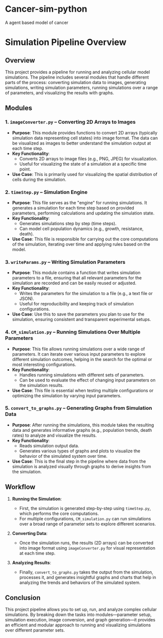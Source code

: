 # Cancer-sim-python
A agent based model of cancer 

# **Simulation Pipeline Overview**

## **Overview**
This project provides a pipeline for running and analyzing cellular model simulations. The pipeline includes several modules that handle different parts of the process: converting simulation data to images, generating simulations, writing simulation parameters, running simulations over a range of parameters, and visualizing the results with graphs.

## **Modules**

### 1. **`imageConverter.py`** – **Converting 2D Arrays to Images**
- **Purpose**: This module provides functions to convert 2D arrays (typically simulation data representing cell states) into image format. The data can be visualized as images to better understand the simulation output at each time step.
- **Key Functionality**: 
    - Converts 2D arrays to image files (e.g., PNG, JPEG) for visualization.
    - Useful for visualizing the state of a simulation at a specific time point.
- **Use Case**: This is primarily used for visualizing the spatial distribution of cells during the simulation.

### 2. **`timeStep.py`** – **Simulation Engine**
- **Purpose**: This file serves as the "engine" for running simulations. It generates a simulation for each time step based on provided parameters, performing calculations and updating the simulation state.
- **Key Functionality**:
    - Generates simulations step by step (time steps).
    - Can model cell population dynamics (e.g., growth, resistance, death).
- **Use Case**: This file is responsible for carrying out the core computations of the simulation, iterating over time and applying rules based on the model.

### 3. **`writeParams.py`** – **Writing Simulation Parameters**
- **Purpose**: This module contains a function that writes simulation parameters to a file, ensuring that all relevant parameters for the simulation are recorded and can be easily reused or adjusted.
- **Key Functionality**:
    - Writes the parameters for the simulation to a file (e.g., a text file or JSON).
    - Useful for reproducibility and keeping track of simulation configurations.
- **Use Case**: Use this to save the parameters you plan to use for the simulation, ensuring consistent and transparent experimental setups.

### 4. **`CM_simulation.py`** – **Running Simulations Over Multiple Parameters**
- **Purpose**: This file allows running simulations over a wide range of parameters. It can iterate over various input parameters to explore different simulation outcomes, helping in the search for the optimal or most interesting configurations.
- **Key Functionality**:
    - Handles running simulations with different sets of parameters.
    - Can be used to evaluate the effect of changing input parameters on the simulation results.
- **Use Case**: This file is essential when testing multiple configurations or optimizing the simulation by varying input parameters.

### 5. **`convert_to_graphs.py`** – **Generating Graphs from Simulation Data**
- **Purpose**: After running the simulations, this module takes the resulting data and generates informative graphs (e.g., population trends, death rates) to analyze and visualize the results.
- **Key Functionality**:
    - Reads simulation output data.
    - Generates various types of graphs and plots to visualize the behavior of the simulated system over time.
- **Use Case**: This is the final step in the pipeline where data from the simulation is analyzed visually through graphs to derive insights from the simulation.

## **Workflow**
1. **Running the Simulation**:
   - First, the simulation is generated step-by-step using `timeStep.py`, which performs the core computations.
   - For multiple configurations, `CM_simulation.py` can run simulations over a broad range of parameter sets to explore different scenarios.
   
2. **Converting Data**:
   - Once the simulation runs, the results (2D arrays) can be converted into image format using `imageConverter.py` for visual representation at each time step.

3. **Analyzing Results**:
   - Finally, `convert_to_graphs.py` takes the output from the simulation, processes it, and generates insightful graphs and charts that help in analyzing the trends and behaviors of the simulated system.

## **Conclusion**
This project pipeline allows you to set up, run, and analyze complex cellular simulations. By breaking down the tasks into modules—parameter setup, simulation execution, image conversion, and graph generation—it provides an efficient and modular approach to running and visualizing simulations over different parameter sets. 
